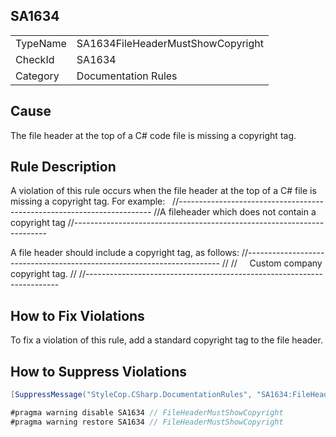 ﻿## SA1634

<table>
<tr>
  <td>TypeName</td>
  <td>SA1634FileHeaderMustShowCopyright</td>
</tr>
<tr>
  <td>CheckId</td>
  <td>SA1634</td>
</tr>
<tr>
  <td>Category</td>
  <td>Documentation Rules</td>
</tr>
</table>

## Cause

The file header at the top of a C# code file is missing a copyright tag.

## Rule Description

A violation of this rule occurs when the file header at the top of a C# file is missing a copyright tag. For example:
 
//-----------------------------------------------------------------------
//<Tag>A fileheader which does not contain a copyright tag</Tag>
//-----------------------------------------------------------------------


A file header should include a copyright tag, as follows:
//-----------------------------------------------------------------------
// <copyright file="Widget.cs" company="My Company">
//     Custom company copyright tag.
// </copyright>
//-----------------------------------------------------------------------



## How to Fix Violations

To fix a violation of this rule, add a standard copyright tag to the file header.

## How to Suppress Violations

```csharp
[SuppressMessage("StyleCop.CSharp.DocumentationRules", "SA1634:FileHeaderMustShowCopyright", Justification = "Reviewed.")]
```

```csharp
#pragma warning disable SA1634 // FileHeaderMustShowCopyright
#pragma warning restore SA1634 // FileHeaderMustShowCopyright
```
